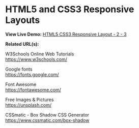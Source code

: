 # HTML5 and CSS3 Responsive Layouts

**View Live Demo:** <a href="https://rodrigocorrea.org/HTML5 CSS3 Responsive Layout - 2 - 3/">HTML5 CSS3 Responsive Layout - 2 - 3</a>

**Related URL(s):**

W3Schools Online Web Tutorials<br>
https://www.w3schools.com/

Google fonts<br>
https://fonts.google.com/

Font Awesome<br>
https://fontawesome.com/

Free Images & Pictures<br>
https://unsplash.com/

CSSmatic - Box Shadow CSS Generator<br>
https://www.cssmatic.com/box-shadow
